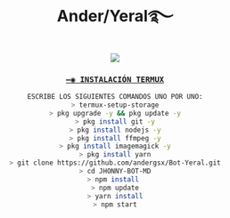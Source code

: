 <h1 align='center'>Ander/Yeral࿐</h1>

<div align="center">

<a href="http://wa.me/51912332440" target="blank"><img src="https://img.shields.io/badge/⍣Ander࿐_CREADOR-25D366?style=for-the-badge&logo=whatsapp&logoColor=white" />

### `—◉ INSTALACIÓN TERMUX`
```bash
ESCRIBE LOS SIGUIENTES COMANDOS UNO POR UNO:
> termux-setup-storage
> pkg upgrade -y && pkg update -y
> pkg install git -y
> pkg install nodejs -y
> pkg install ffmpeg -y
> pkg install imagemagick -y
> pkg install yarn
> git clone https://github.com/andergsx/Bot-Yeral.git
> cd JHONNY-BOT-MD
> npm install 
> npm update
> yarn install
> npm start
```
